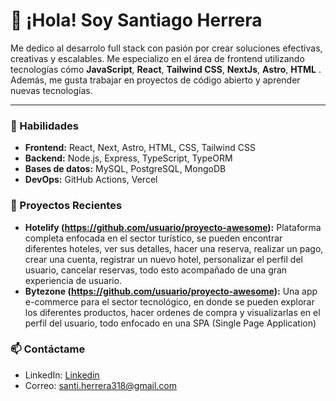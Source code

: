 # 👋 ¡Hola! Soy Santiago Herrera

Me dedico al desarrolo full stack con pasión por crear soluciones efectivas, creativas y escalables. Me especializo en el área de frontend utilizando tecnologías cómo **JavaScript**, **React**, **Tailwind CSS**, **NextJs**, **Astro**, **HTML** . Además, me gusta trabajar en proyectos de código abierto y aprender nuevas tecnologías.

---

### 🔧 Habilidades
- **Frontend:** React, Next, Astro, HTML, CSS, Tailwind CSS
- **Backend:** Node.js, Express, TypeScript, TypeORM
- **Bases de datos:** MySQL, PostgreSQL, MongoDB
- **DevOps:** GitHub Actions, Vercel

### 📌 Proyectos Recientes
- **Hotelify (https://github.com/usuario/proyecto-awesome):** Plataforma completa enfocada en el sector turístico, se pueden encontrar diferentes hoteles, ver sus detalles, hacer una reserva, realizar un pago, crear una cuenta, registrar un nuevo hotel, personalizar el perfil del usuario, cancelar reservas, todo esto acompañado de una gran experiencia de usuario.
- **Bytezone (https://github.com/usuario/proyecto-awesome):** Una app e-commerce para el sector tecnológico, en donde se pueden explorar los diferentes productos, hacer ordenes de compra y visualizarlas en el perfil del usuario, todo enfocado en una SPA (Single Page Application)

### 📫 Contáctame
- LinkedIn: [Linkedin](www.linkedin.com/in/santiago-herrera-139811308)
- Correo: santi.herrera318@gmail.com

